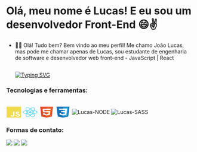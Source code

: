 

<h1>Olá, meu nome é Lucas! E eu sou um desenvolvedor Front-End 😄✌</h1>

- 👨‍💻 Olá! Tudo bem? Bem vindo ao meu perfil! Me chamo João Lucas, mas pode me chamar apenas de Lucas, sou estudante de engenharia de software e desenvolvedor web front-end - JavaScript | React


   ##
  
  [![Typing SVG](https://readme-typing-svg.herokuapp.com/?color=fcd40f&size=35&center=true&vCenter=true&width=1000&lines=Olá,+meu+nome+é+Lucas+Cordeiro;Eu+tenho+24+anos;Sou+brasileiro,+Pernambucano;Sou+estudante+de+engenharia+de+software;Bem+vindo!+:%29)](https://git.io/typing-svg)
  
  
  
  
<h3>Tecnologias e ferramentas:</h3>
  
 <div style="display: inline_block"><br>
  <img align="center" alt="Lucas-Js" height="30" width="40" src="https://raw.githubusercontent.com/devicons/devicon/master/icons/javascript/javascript-plain.svg">
  <img align="center" alt="Lucas-React" height="30" width="40" src="https://raw.githubusercontent.com/devicons/devicon/master/icons/react/react-original.svg">
  <img align="center" alt="Lucas-HTML" height="30" width="40" src="https://raw.githubusercontent.com/devicons/devicon/master/icons/html5/html5-original.svg">
  <img align="center" alt="Lucas-CSS" height="30" width="40" src="https://raw.githubusercontent.com/devicons/devicon/master/icons/css3/css3-original.svg">
   <img align="center" alt="Lucas-NODE" height="30" width="40" src="https://cdn.jsdelivr.net/gh/devicons/devicon/icons/nodejs/nodejs-original.svg">
   <img align="center" alt="Lucas-SASS" height="30" width="40" src="https://cdn.jsdelivr.net/gh/devicons/devicon/icons/sass/sass-original.svg">
</div>
  
  
  
 <h3>Formas de contato:</h3>
  
  
  <div> 
  <a href="https://www.instagram.com/putsjoaolucas/" target="_blank"><img src="https://img.shields.io/badge/-Instagram-%23E4405F?style=for-the-badge&logo=instagram&logoColor=white" target="_blank"></a>
  <a href = "mailto:joaolucascttprofissional@gmail.com"><img src="https://img.shields.io/badge/-Gmail-%23333?style=for-the-badge&logo=gmail&logoColor=white" target="_blank"></a>
  <a href="https://www.linkedin.com/in/joaolucascordeiro/" target="_blank"><img src="https://img.shields.io/badge/-LinkedIn-%230077B5?style=for-the-badge&logo=linkedin&logoColor=white" target="_blank"></a> 
 
 
</div>

  
